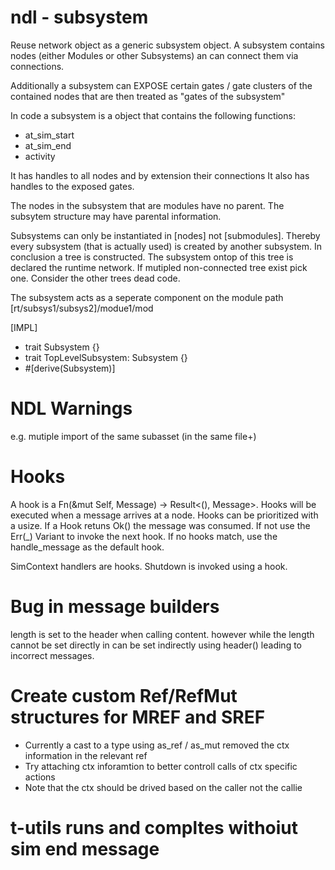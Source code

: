 # ndl - subsystem

Reuse network object as a generic subsystem object.
A subsystem contains nodes (either Modules or other Subsystems)
an can connect them via connections.

Additionally a subsystem can EXPOSE certain gates / gate clusters
of the contained nodes that are then treated as "gates of the subsystem"

In code a subsystem is a object that contains the following functions:

-   at_sim_start
-   at_sim_end
-   activity

It has handles to all nodes and by extension their connections
It also has handles to the exposed gates.

The nodes in the subsystem that are modules have no parent.
The subsytem structure may have parental information.

Subsystems can only be instantiated in [nodes] not [submodules].
Thereby every subsystem (that is actually used) is created by another subsystem.
In conclusion a tree is constructed. The subsystem ontop of this tree is declared
the runtime network. If mutipled non-connected tree exist pick one. Consider the other trees dead code.

The subsystem acts as a seperate component on the module path
[rt/subsys1/subsys2]/modue1/mod

[IMPL]

-   trait Subsystem {}
-   trait TopLevelSubsystem: Subsystem {}
-   #[derive(Subsystem)]

# NDL Warnings

e.g. mutiple import of the same subasset (in the same file+)

# Hooks

A hook is a Fn(&mut Self, Message) -> Result<(), Message>.
Hooks will be executed when a message arrives at a node.
Hooks can be prioritized with a usize.
If a Hook retuns Ok() the message was consumed.
If not use the Err(\_) Variant to invoke the next hook.
If no hooks match, use the handle_message as the default hook.

SimContext handlers are hooks.
Shutdown is invoked using a hook.

# Bug in message builders

length is set to the header when calling content.
however while the length cannot be set directly in can be set indirectly using
header() leading to incorrect messages.

# Create custom Ref/RefMut structures for MREF and SREF

-   Currently a cast to a type using as_ref / as_mut
    removed the ctx information in the relevant ref
-   Try attaching ctx inforamtion to better controll calls of
    ctx specific actions
-   Note that the ctx should be drived based on the caller not the callie

# t-utils runs and compltes withoiut sim end message

